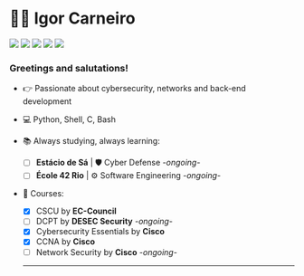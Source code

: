 # 👨‍💻 Igor Carneiro 

<p><a href="https://github.com/igorkcarneiro"><img src="https://img.shields.io/badge/-GitHub-black?style=flat-square&logo=github"></a>
<a href="https://www.linkedin.com/in/igor-carneiro/"><img src="https://img.shields.io/badge/-LinkedIn-blue?style=flat-square&logo=linkedin"></a> 
<a href="mailto:igorcarneiros@pm.me"><img src="https://img.shields.io/badge/-Protonmail-purple?style=flat-square&logo=protonmail"></a> 
<a href="https://api.whatsapp.com/send?phone=21974836928"><img src="https://img.shields.io/badge/-Whatsapp-4CA143?style=flat-square&labelColor=4CA143&logo=whatsapp&logoColor=white"></a>
<a href="https://www.kriari.net"><img src="https://img.shields.io/badge/-my website: kriari.net-088734?style=flat-square"></a></p>

### Greetings and salutations! 

- 👉 Passionate about cybersecurity, networks and back-end development

- 💻 Python, Shell, C, Bash

- 📚 Always studying, always learning:
  - [ ] <b>Estácio de Sá</b> | 🛡 Cyber Defense *-ongoing-*
  - [ ] <b>École 42 Rio</b> | ⚙ Software Engineering *-ongoing-*

- 📑 Courses:
  - [x] CSCU by <b>EC-Council</b>
  - [ ] DCPT by <b>DESEC Security</b> *-ongoing-*
  - [x] Cybersecurity Essentials by <b>Cisco</b>
  - [x] CCNA by <b>Cisco</b>
  - [ ] Network Security by <b>Cisco</b> *-ongoing-*
  <hr>
